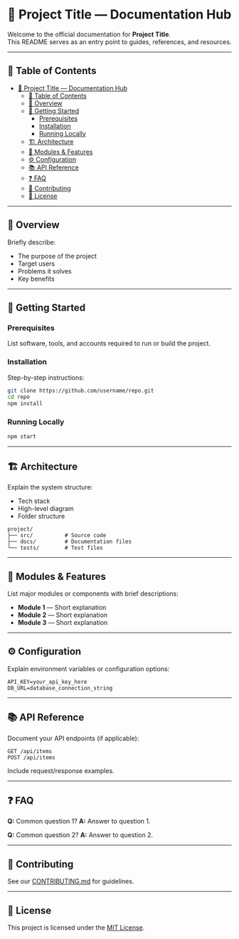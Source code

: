 # 📌 Project Title — Documentation Hub

Welcome to the official documentation for **Project Title**.  
This README serves as an entry point to guides, references, and resources.

---

## 📖 Table of Contents
- [📌 Project Title — Documentation Hub](#-project-title--documentation-hub)
  - [📖 Table of Contents](#-table-of-contents)
  - [📝 Overview](#-overview)
  - [🚀 Getting Started](#-getting-started)
    - [Prerequisites](#prerequisites)
    - [Installation](#installation)
    - [Running Locally](#running-locally)
  - [🏗 Architecture](#-architecture)
  - [🔹 Modules \& Features](#-modules--features)
  - [⚙️ Configuration](#️-configuration)
  - [📚 API Reference](#-api-reference)
  - [❓ FAQ](#-faq)
  - [🤝 Contributing](#-contributing)
  - [📄 License](#-license)

---

## 📝 Overview
Briefly describe:
- The purpose of the project
- Target users
- Problems it solves
- Key benefits

---

## 🚀 Getting Started

### Prerequisites
List software, tools, and accounts required to run or build the project.

### Installation
Step-by-step instructions:
```bash
git clone https://github.com/username/repo.git
cd repo
npm install
```

### Running Locally

```bash
npm start
```

---

## 🏗 Architecture

Explain the system structure:

* Tech stack
* High-level diagram
* Folder structure

```plaintext
project/
├── src/          # Source code
├── docs/         # Documentation files
└── tests/        # Test files
```

---

## 🔹 Modules & Features

List major modules or components with brief descriptions:

* **Module 1** — Short explanation
* **Module 2** — Short explanation
* **Module 3** — Short explanation

---

## ⚙️ Configuration

Explain environment variables or configuration options:

```env
API_KEY=your_api_key_here
DB_URL=database_connection_string
```

---

## 📚 API Reference

Document your API endpoints (if applicable):

```http
GET /api/items
POST /api/items
```

Include request/response examples.

---

## ❓ FAQ

**Q:** Common question 1?
**A:** Answer to question 1.

**Q:** Common question 2?
**A:** Answer to question 2.

---

## 🤝 Contributing

See our [CONTRIBUTING.md](CONTRIBUTING.md) for guidelines.

---

## 📄 License

This project is licensed under the [MIT License](LICENSE).
